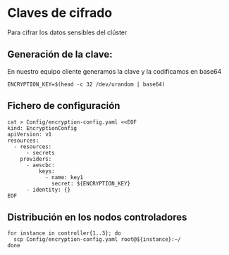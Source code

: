 # Claves de cifrado

Para cifrar los datos sensibles del clúster

## Generación de la clave:

En nuestro equipo cliente generamos la clave y la codificamos en base64

```
ENCRYPTION_KEY=$(head -c 32 /dev/urandom | base64)
```

## Fichero de configuración

```
cat > Config/encryption-config.yaml <<EOF
kind: EncryptionConfig
apiVersion: v1
resources:
  - resources:
      - secrets
    providers:
      - aescbc:
          keys:
            - name: key1
              secret: ${ENCRYPTION_KEY}
      - identity: {}
EOF
```

## Distribución en los nodos controladores

```
for instance in controller{1..3}; do
  scp Config/encryption-config.yaml root@${instance}:~/
done
```
